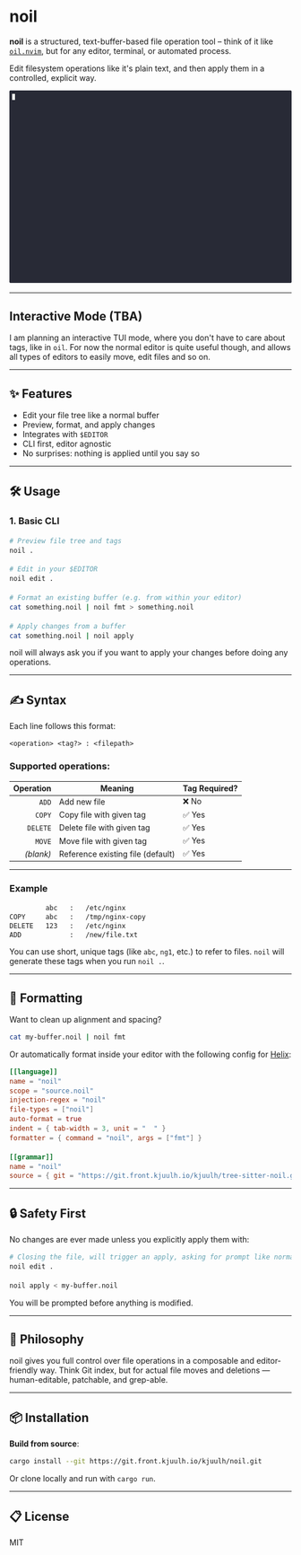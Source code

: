 # noil

**noil** is a structured, text-buffer-based file operation tool – think of it like [`oil.nvim`](https://github.com/stevearc/oil.nvim), but for any editor, terminal, or automated process.

Edit filesystem operations like it's plain text, and then apply them in a controlled, explicit way.

![demo](assets/demo.gif)

---

## Interactive Mode (TBA)

I am planning an interactive TUI mode, where you don't have to care about tags, like in `oil`. For now the normal editor is quite useful though, and allows all types of editors to easily move, edit files and so on.

---

## ✨ Features

* Edit your file tree like a normal buffer
* Preview, format, and apply changes
* Integrates with `$EDITOR`
* CLI first, editor agnostic
* No surprises: nothing is applied until you say so

---

## 🛠️ Usage

### 1. Basic CLI

```bash
# Preview file tree and tags
noil . 

# Edit in your $EDITOR
noil edit .

# Format an existing buffer (e.g. from within your editor)
cat something.noil | noil fmt > something.noil

# Apply changes from a buffer
cat something.noil | noil apply
```

noil will always ask you if you want to apply your changes before doing any operations.

---

## ✍️ Syntax

Each line follows this format:

```
<operation> <tag?> : <filepath>
```

### Supported operations:

| Operation | Meaning                           | Tag Required? |
| --------: | --------------------------------- | ------------- |
|     `ADD` | Add new file                      | ❌ No          |
|    `COPY` | Copy file with given tag          | ✅ Yes         |
|  `DELETE` | Delete file with given tag        | ✅ Yes         |
|    `MOVE` | Move file with given tag          | ✅ Yes         |
| *(blank)* | Reference existing file (default) | ✅ Yes         |

---

### Example

```
         abc   :   /etc/nginx
COPY     abc   :   /tmp/nginx-copy
DELETE   123   :   /etc/nginx
ADD            :   /new/file.txt
```

You can use short, unique tags (like `abc`, `ng1`, etc.) to refer to files. `noil` will generate these tags when you run `noil .`.

---

## 🧽 Formatting

Want to clean up alignment and spacing?

```bash
cat my-buffer.noil | noil fmt
```

Or automatically format inside your editor with the following config for [Helix](https://helix-editor.com):

```toml
[[language]]
name = "noil"
scope = "source.noil"
injection-regex = "noil"
file-types = ["noil"]
auto-format = true
indent = { tab-width = 3, unit = "  " }
formatter = { command = "noil", args = ["fmt"] }

[[grammar]]
name = "noil"
source = { git = "https://git.front.kjuulh.io/kjuulh/tree-sitter-noil.git", rev = "2f295629439881d0b9e89108a1296881d0daf7b9" }
```

---

## 🔒 Safety First

No changes are ever made unless you explicitly apply them with:

```bash
# Closing the file, will trigger an apply, asking for prompt like normal
noil edit .

noil apply < my-buffer.noil
```

You will be prompted before anything is modified.

---

## 🧠 Philosophy

noil gives you full control over file operations in a composable and editor-friendly way. Think Git index, but for actual file moves and deletions — human-editable, patchable, and grep-able.

---

## 📦 Installation

**Build from source**:

```bash
cargo install --git https://git.front.kjuulh.io/kjuulh/noil.git
```

Or clone locally and run with `cargo run`.

---

## 📋 License

MIT
